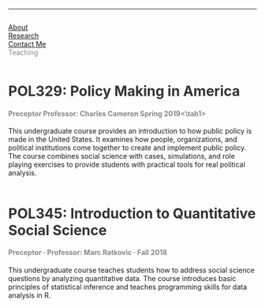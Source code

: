 <hr>
<div class="row">
  <div class="column left" style="color:#888">
    <p><a href="https://leahrosenstiel.github.io">About</a> <br> <a href="research">Research</a> <br> <a href="contactme">Contact Me</a><br>Teaching </p>
  </div>
  <div class="column right">
<h1 style="color:#333">POL329: Policy Making in America</h1> 
<h4 style="color:#888">Preceptor <tab1>Professor: Charles Cameron</tab1> <tab1>Spring 2019<\tab1></h4>
This undergraduate course provides an introduction to how public policy is made in the United States. It examines how people, organizations, and political institutions come together to create and implement public policy. The course combines social science with cases, simulations, and role playing exercises to provide students with practical tools for real political analysis. <br> <br>

<h1 style="color:#333">POL345: Introduction to Quantitative Social Science</h1> 
<h4 style="color:#888">Preceptor · Professor: Marc Ratkovic · Fall 2018</h4>
This undergraduate course teaches students how to address social science questions by analyzing quantitative data. The course introduces basic principles of statistical inference and teaches programming skills for data analysis in R. <br> <br>
</div>
</div>
